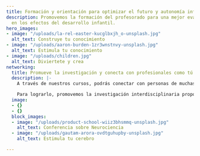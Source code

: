 ```yaml
---
title: Formación y orientación para optimizar el futuro y autonomía infantil
description: Promovemos la formación del profesorado para una mejor evaluación e intervención
  en los efectos del desarrollo infantil.
hero_images:
- image: "/uploads/la-rel-easter-kucglbxjh_o-unsplash.jpg"
  alt_text: Construye tu conocimiento
- image: "/uploads/aaron-burden-1zr3wnstnvy-unsplash.jpg"
  alt_text: Estimula tu conocimiento
- image: "/uploads/children.jpg"
  alt_text: Diviertete y crea
networking:
  title: Promueve la investigación y conecta con profesionales como tú
  description: |-
    A través de nuestros cursos, podrás conectar con personas de muchas partes del mundo que comparten la misma pasión que tú por investigar, aprender y compartir conocimiento.

    Para lograrlo, promovemos la investigación interdisciplinaria proponiendo e innovando metodologías para posibilitar el óptimo desarrollo infantil.
  image:
  - {}
  - {}
  block_images:
  - image: "/uploads/product-school-wiiz3bhsmmq-unsplash.jpg"
    alt_text: Conferencia sobre Neurociencia
  - image: "/uploads/gautam-arora-ovdtguhupby-unsplash.jpg"
    alt_text: Estimula tu cerebro

---
```

